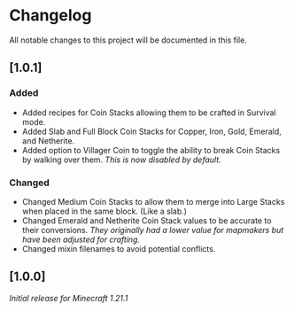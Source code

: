 # Changelog

All notable changes to this project will be documented in this file.

## [1.0.1]

### Added

- Added recipes for Coin Stacks allowing them to be crafted in Survival mode.
- Added Slab and Full Block Coin Stacks for Copper, Iron, Gold, Emerald, and Netherite.
- Added option to Villager Coin to toggle the ability to break Coin Stacks by walking over them. 
_This is now disabled by default._

### Changed

- Changed Medium Coin Stacks to allow them to merge into Large Stacks when placed in the same block. (Like a slab.)
- Changed Emerald and Netherite Coin Stack values to be accurate to their conversions. 
_They originally had a lower value for mapmakers but have been adjusted for crafting._
- Changed mixin filenames to avoid potential conflicts.

## [1.0.0]

_Initial release for Minecraft 1.21.1_